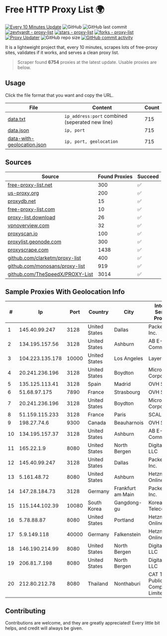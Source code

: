 
# Free HTTP Proxy List 🌍

[![Every 10 Minutes Update](https://github.com/mertguvencli/http-proxy-list/actions/workflows/main.yml/badge.svg?branch=main)](https://github.com/mertguvencli/http-proxy-list/actions/workflows/main.yml)
![GitHub](https://img.shields.io/github/license/mertguvencli/http-proxy-list)
![GitHub last commit](https://img.shields.io/github/last-commit/mertguvencli/http-proxy-list)
[![zevtyardt - proxy-list](https://img.shields.io/static/v1?label=zevtyardt&message=proxy-list&color=blue&logo=github)](https://github.com/zevtyardt/proxy-list "Go to GitHub repo")
[![stars - proxy-list](https://img.shields.io/github/stars/zevtyardt/proxy-list?style=social)](https://github.com/zevtyardt/proxy-list)
[![forks - proxy-list](https://img.shields.io/github/forks/zevtyardt/proxy-list?style=social)](https://github.com/zevtyardt/proxy-list)
[![Proxy Updater](https://github.com/zevtyardt/proxy-list/workflows/Proxy%20Updater/badge.svg)](https://github.com/zevtyardt/proxy-list/actions?query=workflow:"Proxy+Updater")
![GitHub repo size](https://img.shields.io/github/repo-size/zevtyardt/proxy-list)
[![GitHub commit activity](https://img.shields.io/github/commit-activity/m/zevtyardt/proxy-list?logo=commits)](https://github.com/zevtyardt/proxy-list/commits/main)

It is a lightweight project that, every 10 minutes, scrapes lots of free-proxy sites, validates if it works, and serves a clean proxy list.

> Scraper found **6754** proxies at the latest update. Usable proxies are below.

## Usage

Click the file format that you want and copy the URL.

|File|Content|Count|
|----|-------|-----|
|[data.txt](https://raw.githubusercontent.com/mertguvencli/http-proxy-list/main/proxy-list/data.txt)|`ip_address:port` combined (seperated new line)|715|
|[data.json](https://raw.githubusercontent.com/mertguvencli/http-proxy-list/main/proxy-list/data.json)|`ip, port`|715|
|[data-with-geolocation.json](https://raw.githubusercontent.com/mertguvencli/http-proxy-list/main/proxy-list/data-with-geolocation.json)|`ip, port, geolocation`|715|

## Sources

|Source|Found Proxies|Succeed|
|------|-------------|-------|
|[free-proxy-list.net](https://free-proxy-list.net)|300|✅|
|[us-proxy.org](https://www.us-proxy.org)|200|✅|
|[proxydb.net](http://proxydb.net)|15|✅|
|[free-proxy-list.com](https://free-proxy-list.com/?page=&port=&type%5B%5D=http&type%5B%5D=https&up_time=0&search=Search)|10|✅|
|[proxy-list.download](https://www.proxy-list.download/HTTP)|26|✅|
|[vpnoverview.com](https://vpnoverview.com/privacy/anonymous-browsing/free-proxy-servers)|32|✅|
|[proxyscan.io](https://www.proxyscan.io)|100|✅|
|[proxylist.geonode.com](https://proxylist.geonode.com/api/proxy-list?limit=300&page=1&sort_by=lastChecked&sort_type=desc&protocols=http,https)|300|✅|
|[proxyscrape.com](https://api.proxyscrape.com/v2/?request=displayproxies&protocol=http&timeout=10000&country=all&ssl=all&anonymity=all)|1438|✅|
|[github.com/clarketm/proxy-list](https://raw.githubusercontent.com/clarketm/proxy-list/master/proxy-list-raw.txt)|400|✅|
|[github.com/monosans/proxy-list](https://raw.githubusercontent.com/monosans/proxy-list/main/proxies/http.txt)|919|✅|
|[github.com/TheSpeedX/PROXY-List](https://raw.githubusercontent.com/TheSpeedX/PROXY-List/master/http.txt)|3014|✅|


## Sample Proxies With Geolocation Info

|#|Ip|Port|Country|City|Internet Service Provider|
|-|--|----|-------|----|-------------------------|
|1|145.40.99.247|3128|United States|Dallas|Packet Host, Inc.|
|2|134.195.157.56|3128|United States|Ashburn|AB E-Commerce|
|3|104.223.135.178|10000|United States|Los Angeles|LayerHost|
|4|20.241.236.196|3128|United States|Boydton|Microsoft Corporation|
|5|135.125.113.41|3128|Spain|Madrid|OVH SAS|
|6|51.68.97.175|7890|France|Strasbourg|OVH SAS|
|7|20.241.236.196|3128|United States|Boydton|Microsoft Corporation|
|8|51.159.115.233|3128|France|Paris|SCALEWAY|
|9|198.27.74.6|9300|Canada|Beauharnois|OVH SAS|
|10|134.195.157.37|3128|United States|Ashburn|AB E-Commerce|
|11|165.22.1.9|8080|United States|North Bergen|DigitalOcean, LLC|
|12|145.40.99.247|3128|United States|Dallas|Packet Host, Inc.|
|13|5.161.48.72|8080|United States|Ashburn|Hetzner Online GmbH|
|14|147.28.184.73|3128|Germany|Frankfurt am Main|Packet Host, Inc.|
|15|115.144.102.39|10080|South Korea|Gangdong-gu|Korea Telecom|
|16|5.78.88.87|8080|United States|Portland|Hetzner Online GmbH|
|17|5.9.149.118|40000|Germany|Falkenstein|Hetzner Online GmbH|
|18|146.190.214.99|8080|United States|North Bergen|DigitalOcean, LLC|
|19|206.81.7.198|8080|United States|North Bergen|DigitalOcean, LLC|
|20|212.80.212.78|8080|Thailand|Nonthaburi|CAT Telecom Public Company Limited|



## Contributing

Contributions are welcome, and they are greatly appreciated! Every
little bit helps, and credit will always be given.

